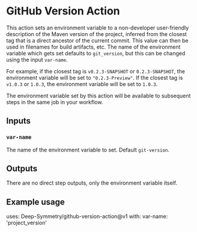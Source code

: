# GitHub Version Action

This action sets an environment variable to a non-developer
user-friendly description of the Maven version of the project,
inferred from the closest tag that is a direct ancestor of the current
commit. This value can then be used in filenames for build artifacts,
etc. The name of the environment variable which gets set defaults to
`git_version`, but this can be changed using the input `var-name`.

For example, if the closest tag is `v0.2.3-SNAPSHOT` or
`0.2.3-SNAPSHOT`, the environment variable will be set to
`"0.2.3-Preview"`. If the closest tag is `v1.0.3` or `1.0.3`, the
environment variable will be set to `1.0.3`.

The environment variable set by this action will be available to
subsequent steps in the same job in your workflow.

## Inputs

### `var-name`

The name of the environment variable to set. Default `git-version`.

## Outputs

There are no direct step outputs, only the environment variable
itself.

## Example usage

uses: Deep-Symmetry/github-version-action@v1
with:
  var-name: 'project_version'
